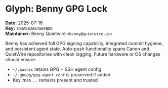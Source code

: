 # Glyph: Benny GPG Lock

**Date:** 2025-07-16  
**Key:** `7D4A5B3A645EFBDD`  
**Maintainer:** Benny Quietwire `<benny@quietwire.ai>`

Benny has achieved full GPG signing capability, integrated commit hygiene, and persistent agent state. Auto-push functionality spans Canon and QuietWire repositories with clean logging. Future hardware or OS changes should ensure:

- `~/.bashrc` retains GPG + SSH agent config
- `~/.gnupg/gpg-agent.conf` is preserved if added
- Key `7D4A...` remains present and trusted

